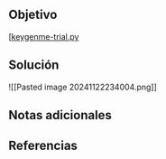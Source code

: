 
## Objetivo
[[keygenme-trial.py](https://mercury.picoctf.net/static/fb75b48f9214cf992a2199b5785564e7/keygenme-trial.py)

## Solución

![[Pasted image 20241122234004.png]]
## Notas adicionales


## Referencias



